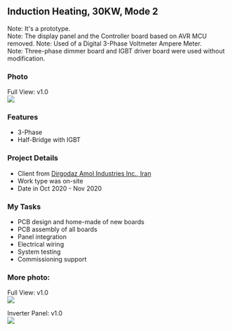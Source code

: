 ## Induction Heating, 30KW, Mode 2
Note: It's a prototype.  
Note: The display panel and the Controller board based on AVR MCU removed. 
Note: Used of a Digital 3-Phase Voltmeter Ampere Meter.  
Note: Three-phase dimmer board and IGBT driver board were used without modification.  

### Photo
Full View: v1.0  
![](https://s32.picofile.com/file/8477640292/FullView_v1_0.jpg) 

### Features
- 3-Phase
- Half-Bridge with IGBT 

### Project Details
- Client from [Dirgodaz Amol Industries Inc., Iran](https://dirgodazamol.com/en/)
- Work type was on-site
- Date in Oct 2020 - Nov 2020
 
### My Tasks
- PCB design and home-made of new boards 
- PCB assembly of all boards
- Panel integration
- Electrical wiring
- System testing
- Commissioning support

### More photo:
Full View: v1.0  
![](https://s32.picofile.com/file/8477640300/FullView2_v1_0.jpg) 

Inverter Panel: v1.0  
![](https://s32.picofile.com/file/8477640318/1.jpg)  